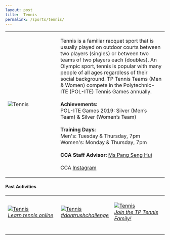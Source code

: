 ```yaml
---
layout: post
title:  Tennis
permalink: /sports/tennis/
---
```


<table>
    <tr>
        <td style="width:33%"><image src="{{site.baseurl}}/images/CCA_tennis.jpg" style="display:block;margin-left:auto;margin-right:auto;" alt="Tennis"></image></td>
        <td>
            <p>
                Tennis is a familiar racquet sport that is usually played on outdoor courts between two players (singles) or between two teams of two players each (doubles). An Olympic sport, tennis is popular with many people of all ages regardless of their social background. TP Tennis Teams (Men & Women) compete in the Polytechnic-ITE (POL-ITE) Tennis Games annually.<br>
                <br>
                <b>Achievements:</b><br>
                POL-ITE Games 2019: Silver (Men’s Team) & Silver (Women’s Team)<br>
                <br>
                <b>Training Days:</b><br>
                Men's: Tuesday & Thursday, 7pm<br>
                Women's: Monday & Thursday, 7pm<br>
                <br>
                <b>CCA Staff Advisor:</b> <a href="mailto:senghui@tp.edu.sg">Ms Pang Seng Hui</a><br>
                <br>
                CCA <a href="https://www.instagram.com/tp_tennis">Instagram</a>
            </p>
        </td>
    </tr>
</table>

#### Past Activities

<table>
    <tr>
        <td style="width:33%"><br>
            <a href="https://www.instagram.com/p/CBnXFMnHXYX/">
                <image src="{{site.baseurl}}/images/CCA-Tennis_IG1.png" style="display:block;margin-left:auto;margin-right:auto;" alt="Tennis">
                <h6 style="margin-top:0%">Learn tennis online</h6>
                </image>
            </a>
        </td>
        <td style="width:33%"><br>
            <a href="https://www.instagram.com/p/CAe7hyVpMho/">
                <image src="{{site.baseurl}}/images/CCA-Tennis_IG2.png" style="display:block;margin-left:auto;margin-right:auto;" alt="Tennis">
                <h6 style="margin-top:0%">#dontrushchallenge</h6>
                </image>
            </a>
        </td>
        <td style="width:33%"><br>
            <a href="https://www.instagram.com/p/CAPkfUpJh2M/">
                <image src="{{site.baseurl}}/images/CCA-Tennis_IG3.png" style="display:block;margin-left:auto;margin-right:auto;" alt="Tennis">
                <h6 style="margin-top:0%">Join the TP Tennis Family!</h6>    
                </image>
            </a>
        </td>
    </tr>
</table>
